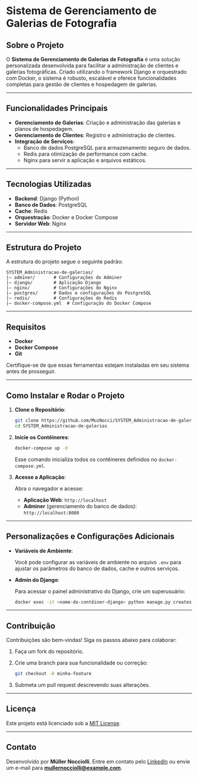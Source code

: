 # Sistema de Gerenciamento de Galerias de Fotografia

## Sobre o Projeto

O **Sistema de Gerenciamento de Galerias de Fotografia** é uma solução personalizada desenvolvida para facilitar a administração de clientes e galerias fotográficas. Criado utilizando o framework Django e orquestrado com Docker, o sistema é robusto, escalável e oferece funcionalidades completas para gestão de clientes e hospedagem de galerias.

---

## Funcionalidades Principais

- **Gerenciamento de Galerias**: Criação e administração das galerias e planos de hospedagem.
- **Gerenciamento de Clientes**: Registro e administração de clientes.
- **Integração de Serviços**: 
  - Banco de dados PostgreSQL para armazenamento seguro de dados.
  - Redis para otimização de performance com cache.
  - Nginx para servir a aplicação e arquivos estáticos.

---

## Tecnologias Utilizadas

- **Backend**: Django (Python)
- **Banco de Dados**: PostgreSQL
- **Cache**: Redis
- **Orquestração**: Docker e Docker Compose
- **Servidor Web**: Nginx

---

## Estrutura do Projeto

A estrutura do projeto segue o seguinte padrão:

```
SYSTEM_Administracao-de-galerias/
|— adminer/       # Configurações do Adminer
|— django/        # Aplicação Django
|— nginx/         # Configurações do Nginx
|— postgres/      # Dados e configurações do PostgreSQL
|— redis/         # Configurações do Redis
|— docker-compose.yml  # Configuração do Docker Compose
```

---

## Requisitos

- **Docker**
- **Docker Compose**
- **Git**

Certifique-se de que essas ferramentas estejam instaladas em seu sistema antes de prosseguir.

---

## Como Instalar e Rodar o Projeto

1. **Clone o Repositório**:

   ```bash
   git clone https://github.com/MuzNocci/SYSTEM_Administracao-de-galerias.git
   cd SYSTEM_Administracao-de-galerias
   ```

2. **Inicie os Contêineres**:

   ```bash
   docker-compose up -d
   ```

   Esse comando inicializa todos os contêineres definidos no `docker-compose.yml`.

3. **Acesse a Aplicação**:

   Abra o navegador e acesse:

   - **Aplicação Web**: `http://localhost`
   - **Adminer** (gerenciamento do banco de dados): `http://localhost:8080`

---

## Personalizações e Configurações Adicionais

- **Variáveis de Ambiente**:

  Você pode configurar as variáveis de ambiente no arquivo `.env` para ajustar os parâmetros do banco de dados, cache e outros serviços.

- **Admin do Django**:

  Para acessar o painel administrativo do Django, crie um superusuário:

  ```bash
  docker exec -it <nome-do-contêiner-django> python manage.py createsuperuser
  ```

---

## Contribuição

Contribuições são bem-vindas! Siga os passos abaixo para colaborar:

1. Faça um fork do repositório.
2. Crie uma branch para sua funcionalidade ou correção:

   ```bash
   git checkout -b minha-feature
   ```

3. Submeta um pull request descrevendo suas alterações.

---

## Licença

Este projeto está licenciado sob a [MIT License](LICENSE).

---

## Contato

Desenvolvido por **Müller Nocciolli**. Entre em contato pelo [LinkedIn](https://www.linkedin.com) ou envie um e-mail para **mullernocciolli@example.com**.